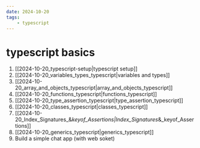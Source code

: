 ```yaml
---
date: 2024-10-20 
tags: 
    - typescript
---
```


# typescript basics

1. [[2024-10-20_typescript-setup|typescript setup]]
2. [[2024-10-20_variables_types_typescript|variables and types]] 
3. [[2024-10-20_array_and_objects_typescript|array_and_objects_typescript]]
4. [[2024-10-20_functions_typescript|functions_typescript]]
5. [[2024-10-20_type_assertion_typescript|type_assertion_typescript]]
6. [[2024-10-20_classes_typescript|classes_typescript]] 
7. [[2024-10-20_Index_Signatures_&_keyof_Assertions|Index_Signatures_&_keyof_Assertions]]
8. [[2024-10-20_generics_typescript|generics_typescript]]
9. Build a simple chat app (with web soket)
